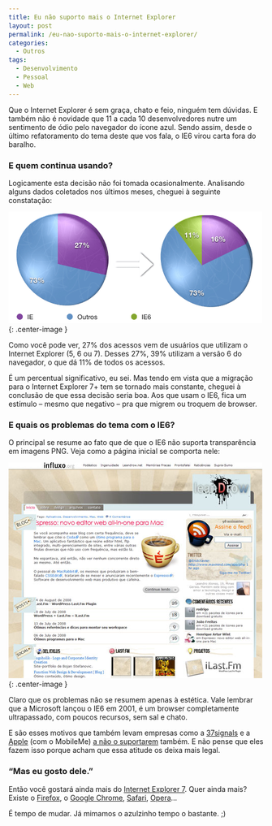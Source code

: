 ```yaml
---
title: Eu não suporto mais o Internet Explorer
layout: post
permalink: /eu-nao-suporto-mais-o-internet-explorer/
categories:
  - Outros
tags:
  - Desenvolvimento
  - Pessoal
  - Web
---
```

Que o Internet Explorer é sem graça, chato e feio, ninguém tem dúvidas. E também não é novidade que 11 a cada 10 desenvolvedores nutre um sentimento de ódio pelo navegador do ícone azul. Sendo assim, desde o último refatoramento do tema deste que vos fala, o IE6 virou carta fora do baralho.

### E quem continua usando?

Logicamente esta decisão não foi tomada ocasionalmente. Analisando alguns dados coletados nos últimos meses, cheguei à seguinte constatação:<!--more-->

![Porcentagem de acessos do Internet Explorer](/assets/graficos_acesso_ie_leandrow.gif){: .center-image }

Como você pode ver, 27% dos acessos vem de usuários que utilizam o Internet Explorer (5, 6 ou 7). Desses 27%, 39% utilizam a versão 6 do navegador, o que dá 11% de todos os acessos.

É um percentual significativo, eu sei. Mas tendo em vista que a migração para o Internet Explorer 7+ tem se tornado mais constante, cheguei à conclusão de que essa decisão seria boa. Aos que usam o IE6, fica um estímulo &#8211; mesmo que negativo &#8211; pra que migrem ou troquem de browser.

### E quais os problemas do tema com o IE6?

O principal se resume ao fato que de que o IE6 não suporta transparência em imagens PNG. Veja como a página inicial se comporta nele:

![Home do blog no Internet Explorer 6 - Sofrível](/assets/home_leandrow_no_ie6.jpg){: .center-image }

Claro que os problemas não se resumem apenas à estética. Vale lembrar que a Microsoft lançou o IE6 em 2001, é um browser completamente ultrapassado, com poucos recursos, sem sal e chato.

E são esses motivos que também levam empresas como a [37signals][1] e a [Apple][2] (com o MobileMe) [a não o suportarem][3] também. E não pense que eles fazem isso porque acham que essa atitude os deixa mais legal.

### &#8220;Mas eu gosto dele.&#8221;

Então você gostará ainda mais do [Internet Explorer 7][4]. Quer ainda mais? Existe o [Firefox][5], o [Google Chrome][6], [Safari][7], [Opera][8]&#8230;

É tempo de mudar. Já mimamos o azulzinho tempo o bastante. ;)

 [1]: http://37signals.com/
 [2]: http://www.apple.com/
 [3]: http://37signals.blogs.com/products/2008/07/basecamp-phasin.html
 [4]: http://www.microsoft.com/brasil/windows/ie/default.mspx
 [5]: http://getfirefox.com/
 [6]: http://www.google.com/chrome
 [7]: http://www.apple.com/safari/
 [8]: http://www.opera.com/
